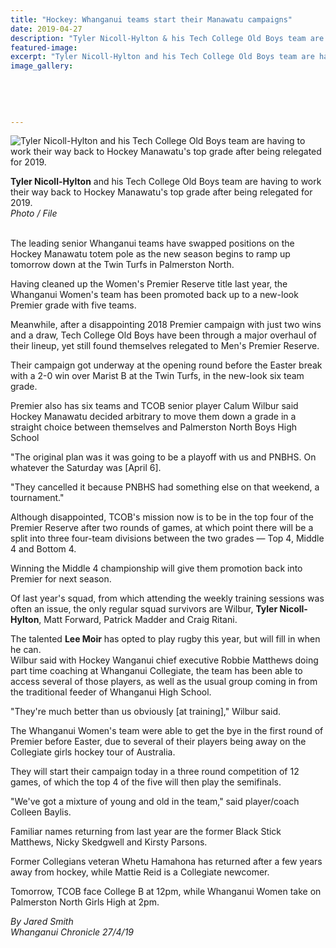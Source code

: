 ```yaml
---
title: "Hockey: Whanganui teams start their Manawatu campaigns"
date: 2019-04-27
description: "Tyler Nicoll-Hylton & his Tech College Old Boys team are having to work their way back to Hockey Manawatu's top grade..."
featured-image: 
excerpt: "Tyler Nicoll-Hylton and his Tech College Old Boys team are having to work their way back to Hockey Manawatu's top grade after being relegated for 2019."
image_gallery:
    
    
    
    
    
---
```


<p><img src="https://www.nzherald.co.nz/resizer/SFP_HF_e6V6l9cYJebw9fXv4A_Q=/620x349/smart/filters:quality(70)/arc-anglerfish-syd-prod-nzme.s3.amazonaws.com/public/4NE24PLN4JF2FB3EARFGT2FQKA.jpg" alt="Tyler Nicoll-Hylton and his Tech College Old Boys team are having to work their way back to Hockey Manawatu's top grade after being relegated for 2019." /><br /><strong></strong></p>
<p><strong>Tyler Nicoll-Hylton</strong> and his Tech College Old Boys team are having to work their way back to Hockey Manawatu's top grade after being relegated for 2019.<br /><em>Photo / File</em></p>
<p><br />The leading senior Whanganui teams have swapped positions on the Hockey Manawatu totem pole as the new season begins to ramp up tomorrow down at the Twin Turfs in Palmerston North.</p>
<p>Having cleaned up the Women's Premier Reserve title last year, the Whanganui Women's team has been promoted back up to a new-look Premier grade with five teams.</p>
<p>Meanwhile, after a disappointing 2018 Premier campaign with just two wins and a draw, Tech College Old Boys have been through a major overhaul of their lineup, yet still found themselves relegated to Men's Premier Reserve.</p>
<p>Their campaign got underway at the opening round before the Easter break with a 2-0 win over Marist B at the Twin Turfs, in the new-look six team grade.</p>
<p>Premier also has six teams and TCOB senior player Calum Wilbur said Hockey Manawatu decided arbitrary to move them down a grade in a straight choice between themselves and Palmerston North Boys High School</p>
<p>"The original plan was it was going to be a playoff with us and PNBHS. On whatever the Saturday was [April 6].</p>
<p>"They cancelled it because PNBHS had something else on that weekend, a tournament."</p>
<p>Although disappointed, TCOB's mission now is to be in the top four of the Premier Reserve after two rounds of games, at which point there will be a split into three four-team divisions between the two grades &mdash; Top 4, Middle 4 and Bottom 4.</p>
<p>Winning the Middle 4 championship will give them promotion back into Premier for next season.</p>
<p>Of last year's squad, from which attending the weekly training sessions was often an issue, the only regular squad survivors are Wilbur, <strong>Tyler Nicoll-Hylton</strong>, Matt Forward, Patrick Madder and Craig Ritani.</p>
<p>The talented <strong>Lee Moir</strong> has opted to play rugby this year, but will fill in when he can.<br />Wilbur said with Hockey Wanganui chief executive Robbie Matthews doing part time coaching at Whanganui Collegiate, the team has been able to access several of those players, as well as the usual group coming in from the traditional feeder of Whanganui High School.</p>
<p>"They're much better than us obviously [at training]," Wilbur said.</p>
<p>The Whanganui Women's team were able to get the bye in the first round of Premier before Easter, due to several of their players being away on the Collegiate girls hockey tour of Australia.</p>
<p>They will start their campaign today in a three round competition of 12 games, of which the top 4 of the five will then play the semifinals.</p>
<p>"We've got a mixture of young and old in the team," said player/coach Colleen Baylis.</p>
<p>Familiar names returning from last year are the former Black Stick Matthews, Nicky Skedgwell and Kirsty Parsons.</p>
<p>Former Collegians veteran Whetu Hamahona has returned after a few years away from hockey, while Mattie Reid is a Collegiate newcomer.</p>
<p>Tomorrow, TCOB face College B at 12pm, while Whanganui Women take on Palmerston North Girls High at 2pm.</p>
<p><em>By Jared Smith<br />Whanganui Chronicle 27/4/19</em></p>

